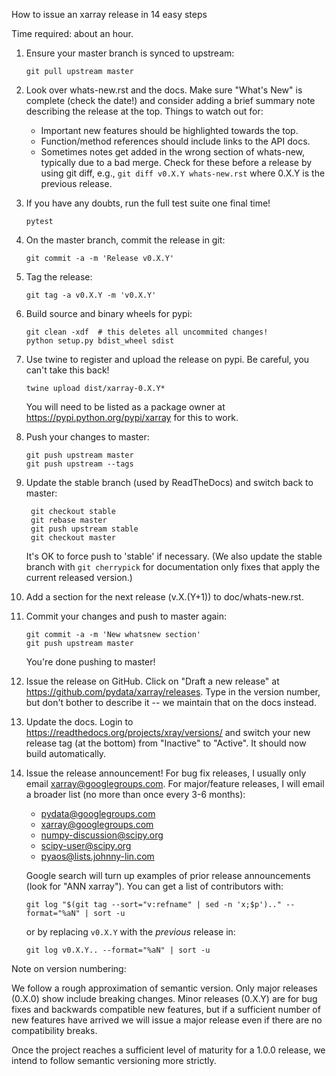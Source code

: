 How to issue an xarray release in 14 easy steps

Time required: about an hour.

 1. Ensure your master branch is synced to upstream:
      ```
      git pull upstream master
      ```
 2. Look over whats-new.rst and the docs. Make sure "What's New" is complete
    (check the date!) and consider adding a brief summary note describing the
    release at the top.
    Things to watch out for:
    - Important new features should be highlighted towards the top.
    - Function/method references should include links to the API docs.
    - Sometimes notes get added in the wrong section of whats-new, typically
      due to a bad merge. Check for these before a release by using git diff,
      e.g., `git diff v0.X.Y whats-new.rst` where 0.X.Y is the previous
      release.
 3. If you have any doubts, run the full test suite one final time!
      ```
      pytest
      ```
 4. On the master branch, commit the release in git:
      ```
      git commit -a -m 'Release v0.X.Y'
      ```
 5. Tag the release:
      ```
      git tag -a v0.X.Y -m 'v0.X.Y'
      ```
 6. Build source and binary wheels for pypi:
      ```
      git clean -xdf  # this deletes all uncommited changes!
      python setup.py bdist_wheel sdist
      ```
 7. Use twine to register and upload the release on pypi. Be careful, you can't
    take this back!
      ```
      twine upload dist/xarray-0.X.Y*
      ```
    You will need to be listed as a package owner at
    https://pypi.python.org/pypi/xarray for this to work.
 8. Push your changes to master:
      ```
      git push upstream master
      git push upstream --tags
      ```
 9. Update the stable branch (used by ReadTheDocs) and switch back to master:
     ```
      git checkout stable
      git rebase master
      git push upstream stable
      git checkout master
     ```
    It's OK to force push to 'stable' if necessary. (We also update the stable 
    branch with `git cherrypick` for documentation only fixes that apply the 
    current released version.)
10. Add a section for the next release (v.X.(Y+1)) to doc/whats-new.rst.
11. Commit your changes and push to master again:
      ```
      git commit -a -m 'New whatsnew section'
      git push upstream master
      ```
    You're done pushing to master!
12. Issue the release on GitHub. Click on "Draft a new release" at
    https://github.com/pydata/xarray/releases. Type in the version number, but
    don't bother to describe it -- we maintain that on the docs instead.
13. Update the docs. Login to https://readthedocs.org/projects/xray/versions/
    and switch your new release tag (at the bottom) from "Inactive" to "Active".
    It should now build automatically.
14. Issue the release announcement! For bug fix releases, I usually only email
    xarray@googlegroups.com. For major/feature releases, I will email a broader
    list (no more than once every 3-6 months):
      - pydata@googlegroups.com
      - xarray@googlegroups.com
      - numpy-discussion@scipy.org
      - scipy-user@scipy.org
      - pyaos@lists.johnny-lin.com

    Google search will turn up examples of prior release announcements (look for
    "ANN xarray").
    You can get a list of contributors with:
    ```
    git log "$(git tag --sort="v:refname" | sed -n 'x;$p').." --format="%aN" | sort -u
    ```
    or by replacing `v0.X.Y` with the _previous_ release in:
    ```
    git log v0.X.Y.. --format="%aN" | sort -u
    ```

Note on version numbering:

We follow a rough approximation of semantic version. Only major releases (0.X.0)
show include breaking changes. Minor releases (0.X.Y) are for bug fixes and
backwards compatible new features, but if a sufficient number of new features
have arrived we will issue a major release even if there are no compatibility
breaks.

Once the project reaches a sufficient level of maturity for a 1.0.0 release, we
intend to follow semantic versioning more strictly.
